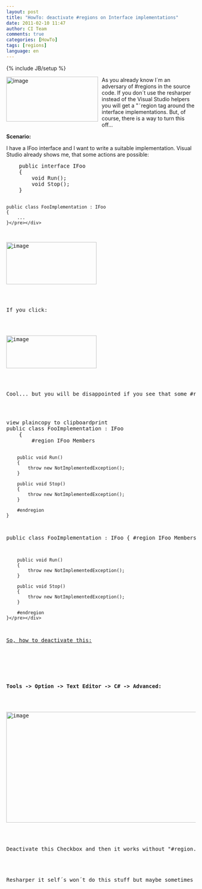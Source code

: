 ```yaml
---
layout: post
title: "HowTo: deactivate #regions on Interface implementations"
date: 2011-02-10 11:47
author: CI Team
comments: true
categories: [HowTo]
tags: [regions]
language: en
---
```

{% include JB/setup %}

  
  <p><img style="background-image: none; border-bottom: 0px; border-left: 0px; margin: 0px 10px 10px 0px; padding-left: 0px; padding-right: 0px; border-top: 0px; border-right: 0px; padding-top: 0px" title="image" border="0" alt="image" align="left" src="{{BASE_PATH}}/assets/wp-images-de/image_thumb350.png" width="244" height="119" />As you already know I´m an adversary of #regions in the source code. If you don´t use the resharper instead of the Visual Studio helpers you will get a "˜region tag around the interface implementations. But, of course, there is a way to turn this off...</p>  
  
  <p><b>Scenario:</b></p>
<p>I have a IFoo interface and I want to write a suitable implementation. Visual Studio already shows me, that some actions are possible: </p>  <div style="padding-bottom: 0px; margin: 0px; padding-left: 0px; padding-right: 0px; display: inline; float: none; padding-top: 0px" id="scid:812469c5-0cb0-4c63-8c15-c81123a09de7:f285da67-eacc-4575-bf05-a27314b57a18" class="wlWriterEditableSmartContent"><pre name="code" class="c#">    public interface IFoo
    {
        void Run();
        void Stop();
    }

    public class FooImplementation : IFoo
    {
		...
    }</pre></div>

<p><a href="{{BASE_PATH}}/assets/wp-images-en/image121.png"><img style="background-image: none; border-bottom: 0px; border-left: 0px; padding-left: 0px; padding-right: 0px; display: inline; border-top: 0px; border-right: 0px; padding-top: 0px" title="image" border="0" alt="image" src="{{BASE_PATH}}/assets/wp-images-en/image_thumb30.png" width="240" height="112" /></a></p>

<p>If you click:</p>

<p><a href="{{BASE_PATH}}/assets/wp-images-en/image122.png"><img style="background-image: none; border-bottom: 0px; border-left: 0px; padding-left: 0px; padding-right: 0px; display: inline; border-top: 0px; border-right: 0px; padding-top: 0px" title="image" border="0" alt="image" src="{{BASE_PATH}}/assets/wp-images-en/image_thumb31.png" width="240" height="87" /></a></p>

<p>Cool... but you will be disappointed if you see that some #regions are in the code now:</p>

<div style="padding-bottom: 0px; margin: 0px; padding-left: 0px; padding-right: 0px; display: inline; float: none; padding-top: 0px" id="scid:812469c5-0cb0-4c63-8c15-c81123a09de7:59a19218-2a6a-4131-99d9-dfa281c24a4d" class="wlWriterEditableSmartContent"><pre name="code" class="c#">view plaincopy to clipboardprint
public class FooImplementation : IFoo   
    {  
        #region IFoo Members   
  
        public void Run()   
        {   
            throw new NotImplementedException();   
        }   
  
        public void Stop()   
        {   
            throw new NotImplementedException();   
        }  
 
        #endregion   
    }  

public class FooImplementation : IFoo
    {
        #region IFoo Members

        public void Run()
        {
            throw new NotImplementedException();
        }

        public void Stop()
        {
            throw new NotImplementedException();
        }

        #endregion
    }</pre></div>

<p><u>So, how to deactivate this:</u></p>

<p><u></u></p>

<p><b>Tools -&gt; Option -&gt; Text Editor -&gt; C# -&gt; Advanced: </b></p>

<p><a href="{{BASE_PATH}}/assets/wp-images-en/image123.png"><img style="background-image: none; border-bottom: 0px; border-left: 0px; padding-left: 0px; padding-right: 0px; display: inline; border-top: 0px; border-right: 0px; padding-top: 0px" title="image" border="0" alt="image" src="{{BASE_PATH}}/assets/wp-images-en/image_thumb32.png" width="507" height="294" /></a></p>




<p>Deactivate this Checkbox and then it works without "#region..." <img style="border-bottom-style: none; border-right-style: none; border-top-style: none; border-left-style: none" class="wlEmoticon wlEmoticon-smile" alt="Smiley" src="{{BASE_PATH}}/assets/wp-images-en/wlEmoticon-smile2.png" /></p>

<p>Resharper it self´s won´t do this stuff but maybe sometimes you accidently click on the assistance of Visual Studio.</p>
